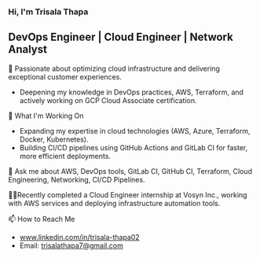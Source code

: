 ### Hi, I'm Trisala Thapa
## DevOps Engineer | Cloud Engineer | Network Analyst

🚀 Passionate about optimizing cloud infrastructure and delivering exceptional customer experiences.

   - Deepening my knowledge in DevOps practices, AWS, Terraform, and actively working on GCP Cloud Associate certification.

 🔭 What I'm Working On
   - Expanding my expertise in cloud technologies (AWS, Azure, Terraform, Docker, Kubernetes).
   - Building CI/CD pipelines using GitHub Actions and GitLab CI for faster, more efficient deployments.

 💬 Ask me about AWS, DevOps tools, GitLab CI, GitHub CI, Terraform, Cloud Engineering, Networking, CI/CD Pipelines.

 🧑‍💻Recently completed a Cloud Engineer internship at Vosyn Inc., working with AWS services and deploying infrastructure automation tools.

 📫 How to Reach Me 
   -  www.linkedin.com/in/trisala-thapa02 
   -  Email: trisalathapa7@gmail.com



<!--
**TrisalaThapa7/TrisalaThapa7** is a ✨ _special_ ✨ repository because its `README.md` (this file) appears on your GitHub profile.

Here are some ideas to get you started:

-  ...
- 👯 I’m looking to collaborate on ...
- 🤔 I’m looking for help with ...
- 
- 
- 😄 Pronouns: ...
- ⚡ Fun fact: Dancing, Cycling

-->
